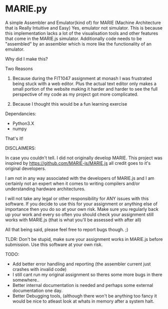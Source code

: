 # MARIE.py
A simple Assembler and Emulator(kind of) for MARIE (Machine Architecture that is Really Intuitive and Easy)
Yes, emulator not simulator. This is because this implementation lacks a lot of the visualisation tools and other features that come in the MARIE.js simulator. Additionally code needs to be "assembled" by an assembler which is more like the functionality of an emulator.

Why did I make this?
  
  Two Reasons
  
  1.  Because during the FIT1047 assignment at monash I was frustrated being stuck with a web editor. Plus the 
      actual text editor only makes a small portion of the website making it harder and harder to see the 
      full perspective of my code as my project got more complicated.
  
  2. Because I thought this would be a fun learning exercise
  
Dependancies:
  - Python3.X
  - numpy
  
That's it!
  
DISCLAIMERS:

In case you couldn't tell. I did not originally develop MARIE. This project was inspired by https://github.com/MARIE-js/MARIE.js all credit goes to it's original developers.

I am not in any way associated with the developers of MARIE.js and I am certainly not an expert when it comes to writing compilers and/or understanding hardware architectures.

I will not take any legal or other responsibility for ANY issues with this software. If you decide to use this for your assignment or anything else of importance then you do so at your own risk. Make sure you regularly back up your work and every so often you should check your assignment still works with MARIE.js (that is what you'll be assessed with after all)

All that being said, please feel free to report bugs though.  ;)

TLDR:
  Don't be stupid, make sure your assignment works in MARIE.js before submission. Use this software at your own risk.
  
  
  
TODO:
  
  - Add better error handling and reporting (the assembler current just crashes with invalid code)
  - I still cant run my original assignment so theres some more bugs in there somewhere..
  - Better internal documentation is needed and perhaps some external documentation one day.
  - Better Debugging tools, (although there won't be anything too fancy it would be nice to atleast look at whats in memory after a system halt.
  
  


